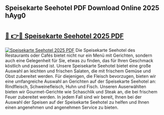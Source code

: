 ## Speisekarte Seehotel PDF Download Online 2025 hAyg0

# <h2><a href="http://gc8kcpe.nevu.top/?p=Speisekarte+Seehotel">🔗 👉🔴 Speisekarte Seehotel 2025 PDF</a></h2>

[![Speisekarte Seehotel 2025 PDF](https://i.imgur.com/dBaPXMq.png)](http://gc8kcpe.nevu.top/?p=Speisekarte+Seehotel)
Die Speisekarte Seehotel des Restaurants oder Cafés bietet nicht nur ein Menü mit Gerichten, sondern auch eine Gelegenheit für Sie, etwas zu finden, das für Ihren Geschmack köstlich und passend ist. Unsere Speisekarte Seehotel bietet eine große Auswahl an leichten und frischen Salaten, die mit frischem Gemüse und Obst zubereitet werden. Für diejenigen, die Fleisch bevorzugen, bieten wir eine umfangreiche Auswahl an Gerichten auf der Speisekarte Seehotel an: Rindfleisch, Schweinefleisch, Huhn und Fisch. Unseren Auserwählten bieten wir Gourmet-Gerichte wie Schaschlik und Steak an, die bei frischem Feuer zubereitet werden. In jedem Fall sind wir bereit, Ihnen bei der Auswahl der Speisen auf der Speisekarte Seehotel zu helfen und Ihnen einen angenehmen und angenehmen Service zu bieten.
